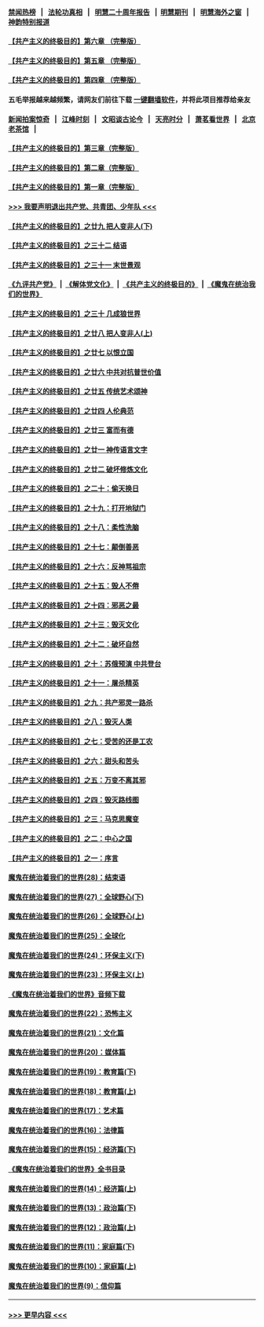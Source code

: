 #### [禁闻热榜](热点新闻.md?=0)  &nbsp;&nbsp;|&nbsp;&nbsp; [法轮功真相](https://github.com/gfw-breaker/truth/blob/master/README.md?=0) &nbsp;&nbsp;|&nbsp;&nbsp; [明慧二十周年报告](https://github.com/gfw-breaker/mh-reports/blob/master/README.md?=0) &nbsp;&nbsp;|&nbsp;&nbsp;[明慧期刊](https://github.com/gfw-breaker/mh-qikan) &nbsp;&nbsp;|&nbsp;&nbsp; [明慧海外之窗](https://github.com/gfw-breaker/mh-news/blob/master/README.md?=0) &nbsp;&nbsp;|&nbsp;&nbsp; [神韵特别报道](https://github.com/gfw-breaker/mh-news/blob/master/shenyun.md?=0)
#### [【共产主义的终极目的】第六章 （完整版）](../pages/nsc422/n11428913.md?t=03181202) 
#### [【共产主义的终极目的】第五章 （完整版）](../pages/nsc422/n11428912.md?t=03181202) 
#### [【共产主义的终极目的】第四章 （完整版）](../pages/nsc422/n11428907.md?t=03181202) 
#### 五毛举报越来越频繁，请网友们前往下载 [一键翻墙软件](https://github.com/gfw-breaker/ssr-accounts)，并将此项目推荐给亲友
#### [新闻拍案惊奇](https://github.com/gfw-breaker/banned-news/blob/master/pages/link4.md) &nbsp;&nbsp;|&nbsp;&nbsp; [江峰时刻](https://github.com/gfw-breaker/banned-news/blob/master/pages/link4.md) &nbsp;&nbsp;|&nbsp;&nbsp; [文昭谈古论今](https://github.com/gfw-breaker/banned-news/blob/master/pages/link4.md) &nbsp;&nbsp;|&nbsp;&nbsp; [天亮时分](https://github.com/gfw-breaker/banned-news/blob/master/pages/link4.md) &nbsp;&nbsp;|&nbsp;&nbsp; [萧茗看世界](https://github.com/gfw-breaker/banned-news/blob/master/pages/link4.md) &nbsp;&nbsp;|&nbsp;&nbsp; [北京老茶馆](https://github.com/gfw-breaker/banned-news/blob/master/pages/link4.md) &nbsp;&nbsp;|&nbsp;&nbsp; 
#### [【共产主义的终极目的】第三章（完整版）](../pages/nsc422/n11428848.md?t=03181202) 
#### [【共产主义的终极目的】第二章（完整版）](../pages/nsc422/n11428831.md?t=03181202) 
#### [【共产主义的终极目的】第一章（完整版）](../pages/nsc422/n11417651.md?t=03181202) 
#### [>>> 我要声明退出共产党、共青团、少年队 <<<](https://github.com/begood0513/goodnews/blob/master/quit/letter.md) 
#### [【共产主义的终极目的】之廿九 把人变非人(下)](../pages/nsc422/n11344140.md?t=03181202) 
#### [【共产主义的终极目的】之三十二 结语](../pages/nsc422/n11360535.md?t=03181202) 
#### [【共产主义的终极目的】之三十一 末世景观](../pages/nsc422/n11351129.md?t=03181202) 
#### [《九评共产党》](https://github.com/begood0513/9ping.md/blob/master/README.md) &nbsp;|&nbsp; [《解体党文化》](../../../../jtdwh.md/blob/master/README.md)  &nbsp;|&nbsp; [《共产主义的终极目的》](../../../../gczydzjmd.md/blob/master/README.md) &nbsp;|&nbsp; [《魔鬼在统治我们的世界》](../../../../mgztzwmdsj.md/blob/master/README.md) 
#### [【共产主义的终极目的】之三十 几成狼世界](../pages/nsc422/n11348280.md?t=03181202) 
#### [【共产主义的终极目的】之廿八 把人变非人(上)](../pages/nsc422/n11340492.md?t=03181202) 
#### [【共产主义的终极目的】之廿七 以恨立国](../pages/nsc422/n11336944.md?t=03181202) 
#### [【共产主义的终极目的】之廿六 中共对抗普世价值](../pages/nsc422/n11324785.md?t=03181202) 
#### [【共产主义的终极目的】之廿五 传统艺术颂神](../pages/nsc422/n11296396.md?t=03181202) 
#### [【共产主义的终极目的】之廿四 人伦典范](../pages/nsc422/n11296397.md?t=03181202) 
#### [【共产主义的终极目的】之廿三 富而有德](../pages/nsc422/n11283598.md?t=03181202) 
#### [【共产主义的终极目的】之廿一 神传语言文字](../pages/nsc422/n11263265.md?t=03181202) 
#### [【共产主义的终极目的】之廿二 破坏修炼文化](../pages/nsc422/n11245728.md?t=03181202) 
#### [【共产主义的终极目的】之二十：偷天换日](../pages/nsc422/n11238846.md?t=03181202) 
#### [【共产主义的终极目的】之十九：打开地狱门](../pages/nsc422/n11206376.md?t=03181202) 
#### [【共产主义的终极目的】之十八：柔性洗脑](../pages/nsc422/n11199994.md?t=03181202) 
#### [【共产主义的终极目的】之十七：颠倒善恶](../pages/nsc422/n11179782.md?t=03181202) 
#### [【共产主义的终极目的】之十六：反神骂祖宗](../pages/nsc422/n11166798.md?t=03181202) 
#### [【共产主义的终极目的】之十五：毁人不倦](../pages/nsc422/n11166792.md?t=03181202) 
#### [【共产主义的终极目的】之十四：邪恶之最](../pages/nsc422/n11150249.md?t=03181202) 
#### [【共产主义的终极目的】之十三：毁灭文化](../pages/nsc422/n11135227.md?t=03181202) 
#### [【共产主义的终极目的】之十二：破坏自然](../pages/nsc422/n11135214.md?t=03181202) 
#### [【共产主义的终极目的】之十：苏俄预演 中共登台](../pages/nsc422/n11118424.md?t=03181202) 
#### [【共产主义的终极目的】之十一：屠杀精英](../pages/nsc422/n11118442.md?t=03181202) 
#### [【共产主义的终极目的】之九：共产邪灵一路杀](../pages/nsc422/n11114139.md?t=03181202) 
#### [【共产主义的终极目的】之八：毁灭人类](../pages/nsc422/n11108503.md?t=03181202) 
#### [【共产主义的终极目的】之七：受苦的还是工农](../pages/nsc422/n11101809.md?t=03181202) 
#### [【共产主义的终极目的】之六：甜头和苦头](../pages/nsc422/n11096971.md?t=03181202) 
#### [【共产主义的终极目的】之五：万变不离其邪](../pages/nsc422/n11091285.md?t=03181202) 
#### [【共产主义的终极目的】之四：毁灭路线图](../pages/nsc422/n11086284.md?t=03181202) 
#### [【共产主义的终极目的】之三：马克思魔变](../pages/nsc422/n11061941.md?t=03181202) 
#### [【共产主义的终极目的】之二：中心之国](../pages/nsc422/n11047728.md?t=03181202) 
#### [【共产主义的终极目的】之一：序言](../pages/nsc422/n11086077.md?t=03181202) 
#### [魔鬼在统治着我们的世界(28)：结束语](../pages/nsc422/n10936246.md?t=03181202) 
#### [魔鬼在统治着我们的世界(27)：全球野心(下)](../pages/nsc422/n10928319.md?t=03181202) 
#### [魔鬼在统治着我们的世界(26)：全球野心(上)](../pages/nsc422/n10900318.md?t=03181202) 
#### [魔鬼在统治着我们的世界(25)：全球化](../pages/nsc422/n10788205.md?t=03181202) 
#### [魔鬼在统治着我们的世界(24)：环保主义(下)](../pages/nsc422/n10695307.md?t=03181202) 
#### [魔鬼在统治着我们的世界(23)：环保主义(上)](../pages/nsc422/n10688613.md?t=03181202) 
#### [《魔鬼在统治着我们的世界》音频下载](../pages/nsc422/n10635553.md?t=03181202) 
#### [魔鬼在统治着我们的世界(22)：恐怖主义](../pages/nsc422/n10614727.md?t=03181202) 
#### [魔鬼在统治着我们的世界(21)：文化篇](../pages/nsc422/n10597706.md?t=03181202) 
#### [魔鬼在统治着我们的世界(20)：媒体篇](../pages/nsc422/n10586579.md?t=03181202) 
#### [魔鬼在统治着我们的世界(19)：教育篇(下)](../pages/nsc422/n10564808.md?t=03181202) 
#### [魔鬼在统治着我们的世界(18)：教育篇(上)](../pages/nsc422/n10526970.md?t=03181202) 
#### [魔鬼在统治着我们的世界(17)：艺术篇](../pages/nsc422/n10499093.md?t=03181202) 
#### [魔鬼在统治着我们的世界(16)：法律篇](../pages/nsc422/n10485969.md?t=03181202) 
#### [魔鬼在统治着我们的世界(15)：经济篇(下)](../pages/nsc422/n10469975.md?t=03181202) 
#### [《魔鬼在统治着我们的世界》全书目录](../pages/nsc422/n10464261.md?t=03181202) 
#### [魔鬼在统治着我们的世界(14)：经济篇(上)](../pages/nsc422/n10457370.md?t=03181202) 
#### [魔鬼在统治着我们的世界(13)：政治篇(下)](../pages/nsc422/n10448270.md?t=03181202) 
#### [魔鬼在统治着我们的世界(12)：政治篇(上)](../pages/nsc422/n10444576.md?t=03181202) 
#### [魔鬼在统治着我们的世界(11)：家庭篇(下)](../pages/nsc422/n10440961.md?t=03181202) 
#### [魔鬼在统治着我们的世界(10)：家庭篇(上)](../pages/nsc422/n10435448.md?t=03181202) 
#### [魔鬼在统治着我们的世界(9)：信仰篇](../pages/nsc422/n10432159.md?t=03181202) 

----
#### [ >>> 更早内容 <<< ](../indexes/nsc422-earlier.md)
